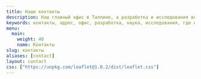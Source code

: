 ```yaml
---
title: Наши контакты
description: Наш главный офис в Таллине, а разработка и исследования ведутся в Минске. Пишите на почту или в FaceBook, мы отвечаем на каждое сообщение.
keywords: контакты, адрес, офис, разработка, наука, исследования, где находится, Минск, Беларусь, Таллин
menu:
  main:
    weight: 40
    name: Контакты
slug: контакты
aliases: [contact]
layout: contact
css: ["https://unpkg.com/leaflet@1.0.2/dist/leaflet.css"]
---
```

